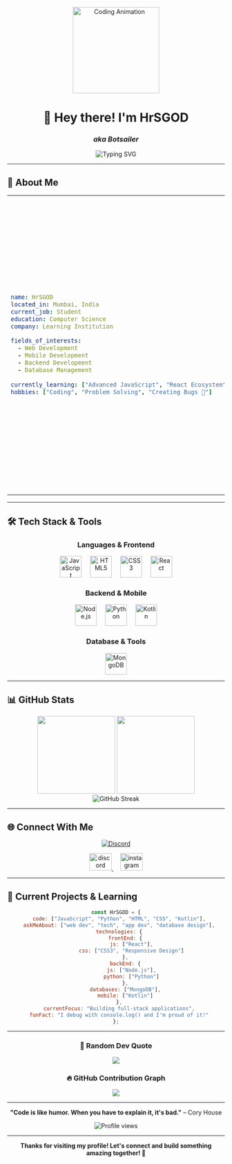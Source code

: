 <div align="center">
  <img height="200" src="https://media.tenor.com/JJ_is357rXYAAAAd/spike-monkey-typing.gif" alt="Coding Animation" />
  
  # 👋 Hey there! I'm HrSGOD
  ### *aka Botsailer*
  
  <p>
    <img src="https://readme-typing-svg.herokuapp.com?font=Fira+Code&pause=1000&color=36BCF7&center=true&vCenter=true&width=435&lines=Student+from+Mumbai;Computer+Science+Enthusiast;Bug+Creator+%26+Problem+Solver;Learning+Something+New+Every+Day" alt="Typing SVG" />
  </p>
</div>

---

## 🚀 About Me

<table>
<tr>
<td>

```yaml
name: HrSGOD
located_in: Mumbai, India
current_job: Student
education: Computer Science
company: Learning Institution

fields_of_interests:
  - Web Development
  - Mobile Development
  - Backend Development
  - Database Management
  
currently_learning: ["Advanced JavaScript", "React Ecosystem", "Node.js"]
hobbies: ["Coding", "Problem Solving", "Creating Bugs 🐛"]
```

</td>
<td>

**🎯 Current Focus:**
- ✨ Creating bugs since I started programming
- 📚 Currently learning Computer Science
- 🎯 Goal: Just to be a knowledgeable person
- 🎲 Fun fact: I hate Theory Study

**💡 What I'm up to:**
- 🔭 Working on personal projects
- 🌱 Exploring new technologies
- 👯 Looking to collaborate on interesting projects
- 💬 Ask me about anything tech-related!

</td>
</tr>
</table>

---

## 🛠️ Tech Stack & Tools

<div align="center">

### **Languages & Frontend**
<p>
  <img src="https://cdn.jsdelivr.net/gh/devicons/devicon/icons/javascript/javascript-original.svg" height="50" alt="JavaScript" title="JavaScript" />
  <img width="12" />
  <img src="https://cdn.jsdelivr.net/gh/devicons/devicon/icons/html5/html5-original.svg" height="50" alt="HTML5" title="HTML5" />
  <img width="12" />
  <img src="https://cdn.jsdelivr.net/gh/devicons/devicon/icons/css3/css3-original.svg" height="50" alt="CSS3" title="CSS3" />
  <img width="12" />
  <img src="https://cdn.jsdelivr.net/gh/devicons/devicon/icons/react/react-original.svg" height="50" alt="React" title="React" />
</p>

### **Backend & Mobile**
<p>
  <img src="https://cdn.jsdelivr.net/gh/devicons/devicon/icons/nodejs/nodejs-original.svg" height="50" alt="Node.js" title="Node.js" />
  <img width="12" />
  <img src="https://cdn.jsdelivr.net/gh/devicons/devicon/icons/python/python-original.svg" height="50" alt="Python" title="Python" />
  <img width="12" />
  <img src="https://cdn.jsdelivr.net/gh/devicons/devicon/icons/kotlin/kotlin-original.svg" height="50" alt="Kotlin" title="Kotlin" />
</p>

### **Database & Tools**
<p>
  <img src="https://cdn.jsdelivr.net/gh/devicons/devicon/icons/mongodb/mongodb-original.svg" height="50" alt="MongoDB" title="MongoDB" />
</p>

</div>

---

## 📊 GitHub Stats

<div align="center">
  <img height="180em" src="https://github-readme-stats.vercel.app/api?username=Botsailer&show_icons=true&theme=tokyonight&include_all_commits=true&count_private=true"/>
  <img height="180em" src="https://github-readme-stats.vercel.app/api/top-langs/?username=Botsailer&layout=compact&langs_count=8&theme=tokyonight"/>
</div>

<div align="center">
  <img src="https://github-readme-streak-stats.herokuapp.com/?user=HrSGOD&theme=tokyonight" alt="GitHub Streak" />
</div>

---

## 🌐 Connect With Me

<div align="center">
  
  [![Discord](https://img.shields.io/badge/Discord-%237289DA.svg?logo=discord&logoColor=white)](https://discord.gg/spBGdVDYkw)
  
  <p>
    <a href="https://discord.gg/spBGdVDYkw">
      <img src="https://raw.githubusercontent.com/maurodesouza/profile-readme-generator/master/src/assets/icons/social/discord/default.svg" width="52" height="40" alt="discord logo" />
    </a>
    <img width="12" />
    <a href="https://www.instagram.com/compiler.err0r.404/">
      <img src="https://raw.githubusercontent.com/maurodesouza/profile-readme-generator/master/src/assets/icons/social/instagram/default.svg" width="52" height="40" alt="instagram logo" />
    </a>
  </p>
  
</div>

---

## 🎯 Current Projects & Learning

<div align="center">
  
  ```javascript
  const HrSGOD = {
    code: ["JavaScript", "Python", "HTML", "CSS", "Kotlin"],
    askMeAbout: ["web dev", "tech", "app dev", "database design"],
    technologies: {
        frontEnd: {
            js: ["React"],
            css: ["CSS3", "Responsive Design"]
        },
        backEnd: {
            js: ["Node.js"],
            python: ["Python"]
        },
        databases: ["MongoDB"],
        mobile: ["Kotlin"]
    },
    currentFocus: "Building full-stack applications",
    funFact: "I debug with console.log() and I'm proud of it!"
  };
  ```
  
</div>

---

<div align="center">
  
  ### 💭 Random Dev Quote
  ![](https://quotes-github-readme.vercel.app/api?type=horizontal&theme=tokyonight)
  
  ### 🔥 GitHub Contribution Graph
  ![](https://github-readme-activity-graph.vercel.app/graph?username=HrSGOD&theme=tokyo-night)
  
  ---
  
  **"Code is like humor. When you have to explain it, it's bad."** – Cory House
  
  <p>
    <img src="https://komarev.com/ghpvc/?username=HrSGOD&label=Profile%20views&color=0e75b6&style=flat" alt="Profile views" />
  </p>
  
</div>

---

<div align="center">
  
  **Thanks for visiting my profile! Let's connect and build something amazing together! 🚀**
  
</div>
